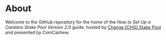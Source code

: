 # About
Welcome to the GitHub repository for the home of the *How to Set Up a Cardano Stake Pool Version 2.0* guide, hosted by [Change [CHG] Stake Pool](https://coincashew.io/) and presented by CoinCashew.
